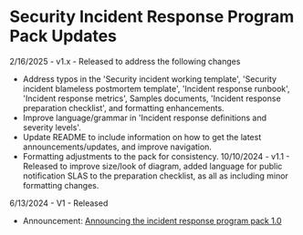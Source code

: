 # Security Incident Response Program Pack Updates

2/16/2025 - v1.x - Released to address the following changes
 * Address typos in the 'Security incident working template', 'Security incident blameless postmortem template', 'Incident response runbook', 'Incident response metrics', Samples documents, 'Incident response preparation checklist', and formatting enhancements.
 * Improve language/grammar in 'Incident response definitions and severity levels'.
 * Update README to include information on how to get the latest announcements/updates, and improve navigation. 
 * Formatting adjustments to the pack for consistency.
10/10/2024 - v1.1 - Released to improve size/look of diagram, added language for public notification SLAS to the preparation checklist, as all as including minor formatting changes.

6/13/2024 - V1 - Released
  * Announcement: <a href="https://www.sectemplates.com/2024/08/announcing-the-vulnerability-management-program-pack-10.html">Announcing the incident response program pack 1.0</a>
